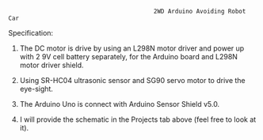                                              2WD Arduino Avoiding Robot Car
                                                          
Specification:

1) The DC motor is drive by using an L298N motor driver and power up with 2 9V cell battery separately, for the Arduino board and L298N motor driver shield.

2) Using SR-HC04 ultrasonic sensor and SG90 servo motor to drive the eye-sight. 

3) The Arduino Uno is connect with Arduino Sensor Shield v5.0.

4) I will provide the schematic in the Projects tab above (feel free to look at it).


